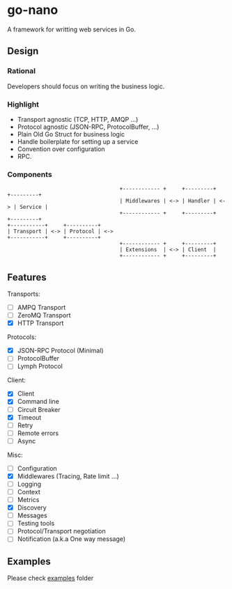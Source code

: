 # go-nano

A framework for writting web services in Go.

## Design

### Rational

Developers should focus on writing the business logic.

### Highlight

- Transport agnostic (TCP, HTTP, AMQP ...)
- Protocol agnostic (JSON-RPC, ProtocolBuffer, ...)
- Plain Old Go Struct for business logic
- Handle boilerplate for setting up a service
- Convention over configuration
- RPC.

### Components
                                        +------------ +     +---------+     +---------+
                                        | Middlewares | <-> | Handler | <-> | Service |
                                        +------------ +     +---------+     +---------+
    +-----------+     +----------+
    | Transport | <-> | Protocol | <->
    +-----------+     +----------+
                                        +------------ +     +---------+
                                        | Extensions  | <-> | Client  |
                                        +------------ +     +---------+

## Features

Transports:

- [ ] AMPQ Transport
- [ ] ZeroMQ Transport
- [X] HTTP Transport

Protocols:

- [X] JSON-RPC Protocol (Minimal)
- [ ] ProtocolBuffer
- [ ] Lymph Protocol

Client:

- [X] Client
- [X] Command line
- [ ] Circuit Breaker
- [X] Timeout
- [ ] Retry
- [ ] Remote errors
- [ ] Async

Misc:

- [ ] Configuration
- [X] Middlewares (Tracing, Rate limit ...)
- [ ] Logging
- [ ] Context
- [ ] Metrics
- [X] Discovery
- [ ] Messages
- [ ] Testing tools
- [ ] Protocol/Transport negotiation
- [ ] Notification (a.k.a One way message)

## Examples

Please check [examples] folder

[examples]: https://github.com/mouadino/go-nano/tree/master/examples
